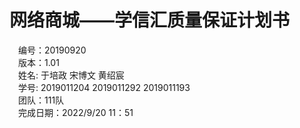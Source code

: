 # 网络商城——学信汇质量保证计划书 #
&emsp;编号：20190920  
&emsp;版本：1.01  
&emsp;姓名: 于培政 宋博文 黄绍宸  
&emsp;学号: 2019011204 2019011292 2019011193  
&emsp;团队：111队  
&emsp;完成日期：2022/9/20 11：51
